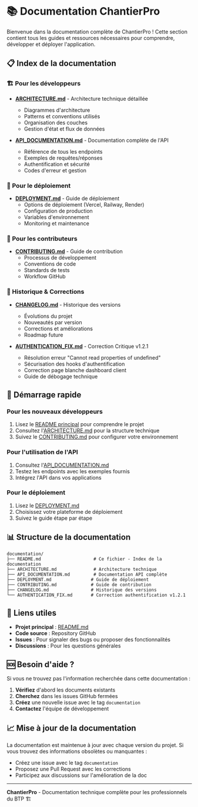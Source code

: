 # 📚 Documentation ChantierPro

Bienvenue dans la documentation complète de ChantierPro ! Cette section contient tous les guides et ressources nécessaires pour comprendre, développer et déployer l'application.

## 📋 Index de la documentation

### 🏗️ Pour les développeurs

- **[ARCHITECTURE.md](./ARCHITECTURE.md)** - Architecture technique détaillée
  - Diagrammes d'architecture
  - Patterns et conventions utilisés
  - Organisation des couches
  - Gestion d'état et flux de données

- **[API_DOCUMENTATION.md](./API_DOCUMENTATION.md)** - Documentation complète de l'API
  - Référence de tous les endpoints
  - Exemples de requêtes/réponses
  - Authentification et sécurité
  - Codes d'erreur et gestion

### 🚀 Pour le déploiement

- **[DEPLOYMENT.md](./DEPLOYMENT.md)** - Guide de déploiement
  - Options de déploiement (Vercel, Railway, Render)
  - Configuration de production
  - Variables d'environnement
  - Monitoring et maintenance

### 🤝 Pour les contributeurs

- **[CONTRIBUTING.md](./CONTRIBUTING.md)** - Guide de contribution
  - Processus de développement
  - Conventions de code
  - Standards de tests
  - Workflow GitHub

### 📝 Historique & Corrections

- **[CHANGELOG.md](./CHANGELOG.md)** - Historique des versions
  - Évolutions du projet
  - Nouveautés par version
  - Corrections et améliorations
  - Roadmap future

- **[AUTHENTICATION_FIX.md](./AUTHENTICATION_FIX.md)** - Correction Critique v1.2.1
  - Résolution erreur "Cannot read properties of undefined"
  - Sécurisation des hooks d'authentification
  - Correction page blanche dashboard client
  - Guide de débogage technique

## 🎯 Démarrage rapide

### Pour les nouveaux développeurs

1. Lisez le [README principal](../README.md) pour comprendre le projet
2. Consultez l'[ARCHITECTURE.md](./ARCHITECTURE.md) pour la structure technique
3. Suivez le [CONTRIBUTING.md](./CONTRIBUTING.md) pour configurer votre environnement

### Pour l'utilisation de l'API

1. Consultez l'[API_DOCUMENTATION.md](./API_DOCUMENTATION.md)
2. Testez les endpoints avec les exemples fournis
3. Intégrez l'API dans vos applications

### Pour le déploiement

1. Lisez le [DEPLOYMENT.md](./DEPLOYMENT.md)
2. Choisissez votre plateforme de déploiement
3. Suivez le guide étape par étape

## 📊 Structure de la documentation

```
documentation/
├── README.md                    # Ce fichier - Index de la documentation
├── ARCHITECTURE.md              # Architecture technique
├── API_DOCUMENTATION.md         # Documentation API complète
├── DEPLOYMENT.md               # Guide de déploiement
├── CONTRIBUTING.md             # Guide de contribution
├── CHANGELOG.md                # Historique des versions
└── AUTHENTICATION_FIX.md       # Correction authentification v1.2.1
```

## 🔗 Liens utiles

- **Projet principal** : [README.md](../README.md)
- **Code source** : Repository GitHub
- **Issues** : Pour signaler des bugs ou proposer des fonctionnalités
- **Discussions** : Pour les questions générales

## 🆘 Besoin d'aide ?

Si vous ne trouvez pas l'information recherchée dans cette documentation :

1. **Vérifiez** d'abord les documents existants
2. **Cherchez** dans les issues GitHub fermées
3. **Créez** une nouvelle issue avec le tag `documentation`
4. **Contactez** l'équipe de développement

## 📈 Mise à jour de la documentation

La documentation est maintenue à jour avec chaque version du projet. Si vous trouvez des informations obsolètes ou manquantes :

- Créez une issue avec le tag `documentation`
- Proposez une Pull Request avec les corrections
- Participez aux discussions sur l'amélioration de la doc

---

**ChantierPro** - Documentation technique complète pour les professionnels du BTP 🏗️